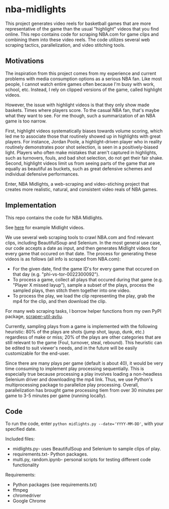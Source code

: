# nba-midlights

This project generates video reels for basketball games that are more representative of the game than the usual "highlight" videos that you find online.
This repo contains code for scraping NBA.com for game clips and combining them into these video reels.
The code utilizes several web scraping tactics, parallelization, and video stitching tools.

## Motivations

The inspiration from this project comes from my experience and current problems with media consumption options as a serious NBA fan. Like most people, I cannot watch entire games often because I'm busy with work, school, etc. Instead, I rely on clipped versions of the game, called highlight videos. 

However, the issue with highlight videos is that they only show made baskets. Times where players score. To the casual NBA fan, that's maybe what they want to see. For me though, such a summarization of an NBA game is too narrow. 

First, highlight videos systematically biases towards volume scoring, which led me to associate those that routinely showed up in highlights with great players. For instance, Jordan Poole, a highlight-driven player who in reality routinely demonstrates poor shot selection, is seen in a positively-biased light. Players who often make mistakes that aren't captured in highlights, such as turnovers, fouls, and bad shot selection, do not get their fair shake. Second, highlight videos limit us from seeing parts of the game that are equally as beautiful as buckets, such as great defensive schemes and individual defensive performances.

Enter, NBA Midlights, a web-scraping and video-stiching project that creates more realistic, natural, and consistent video reals of NBA games.

## Implementation

This repo contains the code for NBA Midlights. 

See [here](https://drive.google.com/drive/folders/1T6EhLKyoYiK7uTHnVipAZrLA72qDXanN?usp=sharing) for example Midlight videos.

We use several web scraping tools to crawl NBA.com and find relevant clips, including BeautifulSoup and Selenium. 
In the most general use case, our code accepts a date as input, and then generates Midlight videos for every game that occured on that date. 
The process for generating these videos is as follows (all info is scraped from NBA.com):
* For the given date, find the game ID's for every game that occured on that day (e.g. "phi-vs-tor-0022300092").
* To process a game, collect all plays that occured during that game (e.g. "Player X missed layup"), sample a subset of the plays, process the sampled plays, then stitch them together into one video.
* To process the play, we load the clip representing the play, grab the mp4 for the clip, and then download the clip.

For many web scraping tasks, I borrow helper functions from my own PyPI package, [scraper-util-avliu](https://pypi.org/project/scraper-util-avliu/).

Currently, sampling plays from a game is implemented with the following heuristic: 80% of the plays are shots (jump shot, layup, dunk, etc.) regardless of make or miss; 20% of the plays are other categories that are still relevant to the game (Foul, turnover, steal, rebound). 
This heuristic can be edited to suit viewer's needs, and in the future will be easily customizable for the end-user.

Since there are many plays per game (default is about 40), it would be very time consuming to implement play processing sequentially.
This is especially true because processing a play involves loading a non-headless Selenium driver and downloading the mp4 link.
Thus, we use Python's multiprocessing package to parallelize play processing.
Overall, parallelization has brought game processing tiem from over 30 minutes per game to 3-5 minutes per game (running locally).

## Code
To run the code, enter `python midlights.py --date='YYYY-MM-DD'`, with your specified date.

Included files:
* midlights.py- uses BeautifulSoup and Selenium to sample clips of play.
* requirements.txt- Python packages.
* multi.py, random.ipynb- personal scripts for testing different code functionality

Requirements:
* Python packages (see requirements.txt)
* ffmpeg
* chromedriver
* Google Chrome

